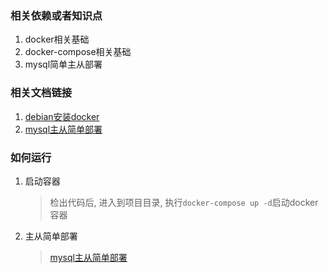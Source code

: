 ### 相关依赖或者知识点
1. docker相关基础
2. docker-compose相关基础
3. mysql简单主从部署

### 相关文档链接
1. [debian安装docker](https://blog.csdn.net/zzsan/article/details/105505692)
2. [mysql主从简单部署](https://blog.csdn.net/zzsan/article/details/117304644)

### 如何运行
1. 启动容器
    >检出代码后, 进入到项目目录, 执行`docker-compose up -d`启动docker容器
2. 主从简单部署
    >[mysql主从简单部署](https://blog.csdn.net/zzsan/article/details/117304644)